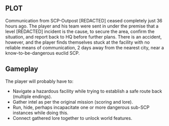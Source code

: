 ## PLOT

Communication from SCP-Outpost [REDACTED] ceased completely just 36 hours ago. The player and his team were sent in under the premise that a level [REDACTED] incident is the cause, to secure the area, confirm the situation, and report back to HQ before further plans. There is an accident, however, and the player finds themselves stuck at the facility with no reliable means of communication, 2 days away from the nearest city, near a know-to-be-dangerous euclid SCP. 

## Gameplay

The player will probably have to:
- Navigate a hazardous facility while trying to establish a safe route back (multiple endings).
- Gather intel as per the original mission (scoring and lore).
- Run, hide, perhaps incapacitate one or more dangerous sub-SCP instances while doing this.
- Connect gathered lore together to unlock world features.
